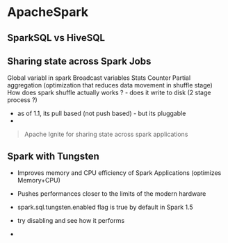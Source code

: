 # ApacheSpark

## SparkSQL vs HiveSQL

## Sharing state across Spark Jobs
Global variabl in spark
Broadcast variables
Stats Counter
Partial aggregation (optimization that reduces data movement in shuffle stage)
How does spark shuffle actually works ? - does it write to disk (2 stage process ?)
 - as of 1.1, its pull based (not push based) - but its pluggable
 - 
 
> Apache Ignite for sharing state across spark applications


## Spark with Tungsten
* Improves memory and CPU efficiency of Spark Applications (optimizes Memory+CPU)
* Pushes performances closer to the limits of the modern hardware

* spark.sql.tungsten.enabled flag is true by default in Spark 1.5
* try disabling and see how it performs
* 
